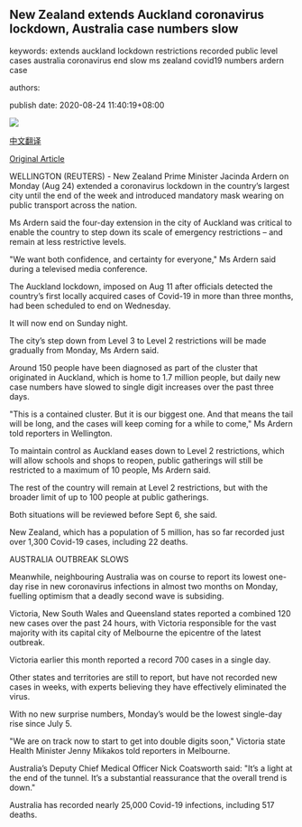 ## New Zealand extends Auckland coronavirus lockdown, Australia case numbers slow

keywords: extends auckland lockdown restrictions recorded public level cases australia coronavirus end slow ms zealand covid19 numbers ardern case

authors: 

publish date: 2020-08-24 11:40:19+08:00

![](https://www.straitstimes.com/sites/default/files/styles/x_large/public/articles/2020/08/24/af_new-zealand-covid_240820.jpg?itok=O1OVYo6P)

[中文翻译](New%20Zealand%20extends%20Auckland%20coronavirus%20lockdown%2C%20Australia%20case%20numbers%20slow_zh.md)

[Original Article](https://www.straitstimes.com/asia/australianz/new-zealand-extends-coronavirus-curbs-in-auckland)

WELLINGTON (REUTERS) - New Zealand Prime Minister Jacinda Ardern on Monday (Aug 24) extended a coronavirus lockdown in the country’s largest city until the end of the week and introduced mandatory mask wearing on public transport across the nation.

Ms Ardern said the four-day extension in the city of Auckland was critical to enable the country to step down its scale of emergency restrictions – and remain at less restrictive levels.

"We want both confidence, and certainty for everyone," Ms Ardern said during a televised media conference.

The Auckland lockdown, imposed on Aug 11 after officials detected the country’s first locally acquired cases of Covid-19 in more than three months, had been scheduled to end on Wednesday.

It will now end on Sunday night.

The city’s step down from Level 3 to Level 2 restrictions will be made gradually from Monday, Ms Ardern said.

Around 150 people have been diagnosed as part of the cluster that originated in Auckland, which is home to 1.7 million people, but daily new case numbers have slowed to single digit increases over the past three days.

"This is a contained cluster. But it is our biggest one. And that means the tail will be long, and the cases will keep coming for a while to come," Ms Ardern told reporters in Wellington.

To maintain control as Auckland eases down to Level 2 restrictions, which will allow schools and shops to reopen, public gatherings will still be restricted to a maximum of 10 people, Ms Ardern said.

The rest of the country will remain at Level 2 restrictions, but with the broader limit of up to 100 people at public gatherings.

Both situations will be reviewed before Sept 6, she said.

New Zealand, which has a population of 5 million, has so far recorded just over 1,300 Covid-19 cases, including 22 deaths.

AUSTRALIA OUTBREAK SLOWS

Meanwhile, neighbouring Australia was on course to report its lowest one-day rise in new coronavirus infections in almost two months on Monday, fuelling optimism that a deadly second wave is subsiding.

Victoria, New South Wales and Queensland states reported a combined 120 new cases over the past 24 hours, with Victoria responsible for the vast majority with its capital city of Melbourne the epicentre of the latest outbreak.

Victoria earlier this month reported a record 700 cases in a single day.

Other states and territories are still to report, but have not recorded new cases in weeks, with experts believing they have effectively eliminated the virus.

With no new surprise numbers, Monday’s would be the lowest single-day rise since July 5.

"We are on track now to start to get into double digits soon," Victoria state Health Minister Jenny Mikakos told reporters in Melbourne.

Australia’s Deputy Chief Medical Officer Nick Coatsworth said: "It’s a light at the end of the tunnel. It’s a substantial reassurance that the overall trend is down."

Australia has recorded nearly 25,000 Covid-19 infections, including 517 deaths.